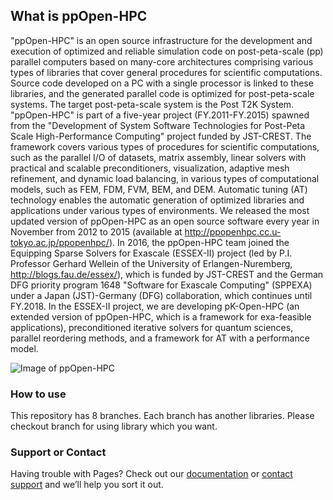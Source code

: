 ## What is ppOpen-HPC

"ppOpen-HPC" is an open source infrastructure for the development and execution of optimized and 
reliable simulation code on post-peta-scale (pp) parallel computers based on many-core architectures 
comprising various types of libraries that cover general procedures for scientific computations. Source 
code developed on a PC with a single processor is linked to these libraries, and the generated parallel 
code is optimized for post-peta-scale systems. The target post-peta-scale system is the Post T2K System. 
"ppOpen-HPC" is part of a five-year project (FY.2011-FY.2015) spawned from the "Development of System 
Software Technologies for Post-Peta Scale High-Performance Computing" project funded by JST-CREST. The 
framework covers various types of procedures for scientific computations, such as the parallel I/O of 
datasets, matrix assembly, linear solvers with practical and scalable preconditioners, visualization, 
adaptive mesh refinement, and dynamic load balancing, in various types of computational models, such as 
FEM, FDM, FVM, BEM, and DEM. Automatic tuning (AT) technology enables the automatic generation of 
optimized libraries and applications under various types of environments. We released the most updated 
version of ppOpen-HPC as an open source software every year in November from 2012 to 2015
(available at http://ppopenhpc.cc.u-tokyo.ac.jp/ppopenhpc/). In 2016, the ppOpen-HPC team joined the Equipping Sparse 
Solvers for Exascale (ESSEX-II) project (led by P.I. Professor Gerhard Wellein of the University of 
Erlangen-Nuremberg, http://blogs.fau.de/essex/), which is funded by JST-CREST and the German DFG 
priority program 1648 "Software for Exascale Computing" (SPPEXA) under a Japan (JST)-Germany (DFG) 
collaboration, which continues until FY.2018. In the ESSEX-II project, we are developing pK-Open-HPC (an 
extended version of ppOpen-HPC, which is a framework for exa-feasible applications), preconditioned 
iterative solvers for quantum sciences, parallel reordering methods, and a framework for AT with a 
performance model.

![Image of ppOpen-HPC](https://github.com/Post-Peta-Crest/ppOpenHPC/Image_ppOpen-HPC.png "image")

### How to use

This repository has 8 branches.
Each branch has another libraries.
Please checkout branch for using library which you want.

### Support or Contact

Having trouble with Pages? Check out our [documentation](https://help.github.com/categories/github-pages-basics/) or [contact support](https://github.com/contact) and we’ll help you sort it out.
